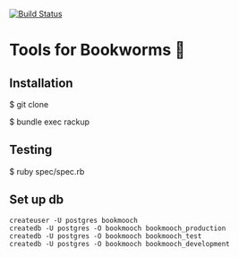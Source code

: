 [![Build Status](https://travis-ci.org/stephaniewilkinson/bookmooch.svg?branch=master)](https://travis-ci.org/stephaniewilkinson/bookmooch)
# Tools for Bookworms 📒

## Installation

$ git clone


$ bundle exec rackup


## Testing

$ ruby spec/spec.rb


## Set up db

```
createuser -U postgres bookmooch
createdb -U postgres -O bookmooch bookmooch_production
createdb -U postgres -O bookmooch bookmooch_test
createdb -U postgres -O bookmooch bookmooch_development
```
